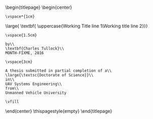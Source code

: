 \begin{titlepage} \begin{center}

    \vspace*{1cm}

   \large{ \textbf{ \uppercase{Working Title line 1\\Working title line 2}}}

    \vspace{1.5cm}

    by\\
    \textbf{Charles Tullock}\\
    MONTH-FIXME, 2016

    \vspace{3cm}

    A thesis submitted in partial completion of a\\
    \large{\textsc{Doctorate of Science}}\\ 
    in\\
    UAV Systems Engineering\\
    from\\
    Unmanned Vehicle University

    \vfill



\end{center}
\thispagestyle{empty}
\end{titlepage}

